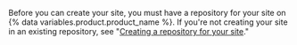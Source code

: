 Before you can create your site, you must have a repository for your site on {% data variables.product.product_name %}. If you're not creating your site in an existing repository, see "[Creating a repository for your site](#creating-a-repository-for-your-site)."
